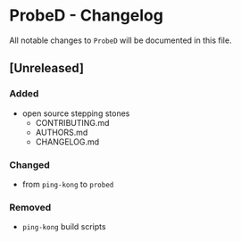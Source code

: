 # ProbeD - Changelog

All notable changes to `ProbeD` will be documented in this file.

## [Unreleased]
### Added
- open source stepping stones 
  - CONTRIBUTING.md
  - AUTHORS.md
  - CHANGELOG.md

### Changed
- from `ping-kong` to `probed`

### Removed
- `ping-kong` build scripts
